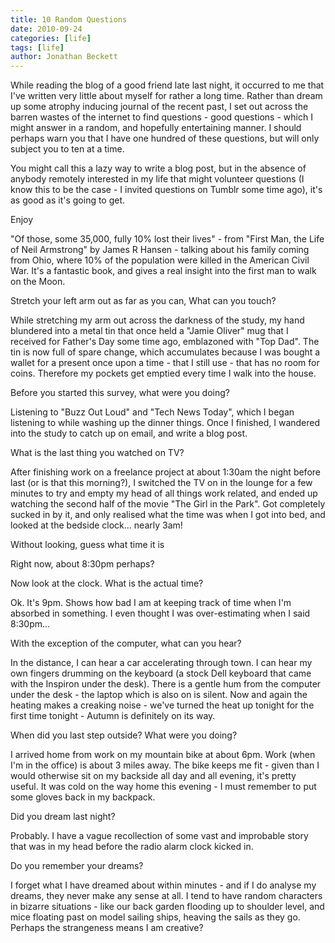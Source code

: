 ```yaml
---
title: 10 Random Questions
date: 2010-09-24
categories: [life]
tags: [life]
author: Jonathan Beckett
---
```


While reading the blog of a good friend late last night, it occurred to me that I've written very little about myself for rather a long time. Rather than dream up some atrophy inducing journal of the recent past, I set out across the barren wastes of the internet to find questions - good questions - which I might answer in a random, and hopefully entertaining manner. I should perhaps warn you that I have one hundred of these questions, but will only subject you to ten at a time.

You might call this a lazy way to write a blog post, but in the absence of anybody remotely interested in my life that might volunteer questions (I know this to be the case - I invited questions on Tumblr some time ago), it's as good as it's going to get.

Enjoy 

"Of those, some 35,000, fully 10% lost their lives" - from "First Man, the Life of Neil Armstrong" by James R Hansen - talking about his family coming from Ohio, where 10% of the population were killed in the American Civil War. It's a fantastic book, and gives a real insight into the first man to walk on the Moon.

Stretch your left arm out as far as you can, What can you touch?

While stretching my arm out across the darkness of the study, my hand blundered into a metal tin that once held a "Jamie Oliver" mug that I received for Father's Day some time ago, emblazoned with "Top Dad". The tin is now full of spare change, which accumulates because I was bought a wallet for a present once upon a time - that I still use - that has no room for coins. Therefore my pockets get emptied every time I walk into the house.

Before you started this survey, what were you doing?

Listening to "Buzz Out Loud" and "Tech News Today", which I began listening to while washing up the dinner things. Once I finished, I wandered into the study to catch up on email, and write a blog post.

What is the last thing you watched on TV?

After finishing work on a freelance project at about 1:30am the night before last (or is that this morning?), I switched the TV on in the lounge for a few minutes to try and empty my head of all things work related, and ended up watching the second half of the movie "The Girl in the Park". Got completely sucked in by it, and only realised what the time was when I got into bed, and looked at the bedside clock... nearly 3am!

Without looking, guess what time it is

Right now, about 8:30pm perhaps?

Now look at the clock. What is the actual time?

Ok. It's 9pm. Shows how bad I am at keeping track of time when I'm absorbed in something. I even thought I was over-estimating when I said 8:30pm...

With the exception of the computer, what can you hear?

In the distance, I can hear a car accelerating through town. I can hear my own fingers drumming on the keyboard (a stock Dell keyboard that came with the Inspiron under the desk). There is a gentle hum from the computer under the desk - the laptop which is also on is silent. Now and again the heating makes a creaking noise - we've turned the heat up tonight for the first time tonight - Autumn is definitely on its way.

When did you last step outside? What were you doing?

I arrived home from work on my mountain bike at about 6pm. Work (when I'm in the office) is about 3 miles away. The bike keeps me fit - given than I would otherwise sit on my backside all day and all evening, it's pretty useful. It was cold on the way home this evening - I must remember to put some gloves back in my backpack.

Did you dream last night?

Probably. I have a vague recollection of some vast and improbable story that was in my head before the radio alarm clock kicked in.

Do you remember your dreams?

I forget what I have dreamed about within minutes - and if I do analyse my dreams, they never make any sense at all. I tend to have random characters in bizarre situations - like our back garden flooding up to shoulder level, and mice floating past on model sailing ships, heaving the sails as they go. Perhaps the strangeness means I am creative?